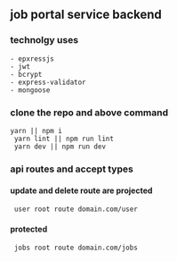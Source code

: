 ## job portal service backend
### technolgy uses 
    - epxressjs
    - jwt
    - bcrypt
    - express-validator
    - mongoose
### clone the repo and above command
` yarn || npm i `
\
` yarn lint || npm run lint`
\
` yarn dev || npm run dev`
    
### api routes and accept types

#### update and delete route are projected
` user root route domain.com/user`

#### protected
` jobs root route domain.com/jobs`

